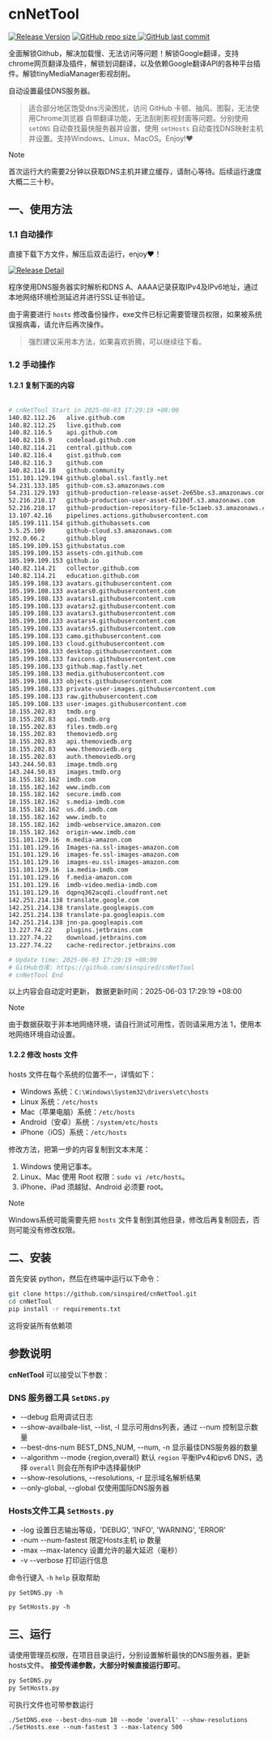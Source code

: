 # cnNetTool

[![Release Version](https://img.shields.io/github/v/release/sinspired/cnNetTool?display_name=tag&logo=github&label=Release)](https://github.com/sinspired/cnNetTool/releases/latest)
[![GitHub repo size](https://img.shields.io/github/repo-size/sinspired/cnNetTool?logo=github)
](https://github.com/sinspired/cnNetTool)
[![GitHub last commit](https://img.shields.io/github/last-commit/sinspired/cnNetTool?logo=github&label=最后提交：)](ttps://github.com/sinspired/cnNetTool)

全面解锁Github，解决加载慢、无法访问等问题！解锁Google翻译，支持chrome网页翻译及插件，解锁划词翻译，以及依赖Google翻译API的各种平台插件。解锁tinyMediaManager影视刮削。

自动设置最佳DNS服务器。

> 适合部分地区饱受dns污染困扰，访问 GitHub 卡顿、抽风、图裂，无法使用Chrome浏览器 自带翻译功能，无法刮削影视封面等问题。分别使用 `setDNS` 自动查找最快服务器并设置，使用 `setHosts` 自动查找DNS映射主机并设置。支持Windows、Linux、MacOS。Enjoy!❤

> [!NOTE]
> 首次运行大约需要2分钟以获取DNS主机并建立缓存，请耐心等待。后续运行速度大概二三十秒。

## 一、使用方法

### 1.1 自动操作

直接下载下方文件，解压后双击运行，enjoy❤！

[![Release Detail](https://img.shields.io/github/v/release/sinspired/cnNetTool?sort=date&display_name=release&logo=github&label=Release)](https://github.com/sinspired/cnNetTool/releases/latest)

程序使用DNS服务器实时解析和DNS A、AAAA记录获取IPv4及IPv6地址，通过本地网络环境检测延迟并进行SSL证书验证。

由于需要进行 `hosts` 修改备份操作，exe文件已标记需要管理员权限，如果被系统误报病毒，请允许后再次操作。

> 强烈建议采用本方法，如果喜欢折腾，可以继续往下看。

### 1.2 手动操作

#### 1.2.1 复制下面的内容

```bash

# cnNetTool Start in 2025-06-03 17:29:19 +08:00
140.82.112.26	alive.github.com
140.82.112.25	live.github.com
140.82.116.5	api.github.com
140.82.116.9	codeload.github.com
140.82.114.21	central.github.com
140.82.116.4	gist.github.com
140.82.116.3	github.com
140.82.114.18	github.community
151.101.129.194	github.global.ssl.fastly.net
54.231.133.185	github-com.s3.amazonaws.com
54.231.129.193	github-production-release-asset-2e65be.s3.amazonaws.com
52.216.218.17	github-production-user-asset-6210df.s3.amazonaws.com
52.216.218.17	github-production-repository-file-5c1aeb.s3.amazonaws.com
13.107.42.16	pipelines.actions.githubusercontent.com
185.199.111.154	github.githubassets.com
3.5.25.109		github-cloud.s3.amazonaws.com
192.0.66.2		github.blog
185.199.109.153	githubstatus.com
185.199.109.153	assets-cdn.github.com
185.199.109.153	github.io
140.82.114.21	collector.github.com
140.82.114.21	education.github.com
185.199.108.133	avatars.githubusercontent.com
185.199.108.133	avatars0.githubusercontent.com
185.199.108.133	avatars1.githubusercontent.com
185.199.108.133	avatars2.githubusercontent.com
185.199.108.133	avatars3.githubusercontent.com
185.199.108.133	avatars4.githubusercontent.com
185.199.108.133	avatars5.githubusercontent.com
185.199.108.133	camo.githubusercontent.com
185.199.108.133	cloud.githubusercontent.com
185.199.108.133	desktop.githubusercontent.com
185.199.108.133	favicons.githubusercontent.com
185.199.108.133	github.map.fastly.net
185.199.108.133	media.githubusercontent.com
185.199.108.133	objects.githubusercontent.com
185.199.108.133	private-user-images.githubusercontent.com
185.199.108.133	raw.githubusercontent.com
185.199.108.133	user-images.githubusercontent.com
18.155.202.83	tmdb.org
18.155.202.83	api.tmdb.org
18.155.202.83	files.tmdb.org
18.155.202.83	themoviedb.org
18.155.202.83	api.themoviedb.org
18.155.202.83	www.themoviedb.org
18.155.202.83	auth.themoviedb.org
143.244.50.83	image.tmdb.org
143.244.50.83	images.tmdb.org
18.155.182.162	imdb.com
18.155.182.162	www.imdb.com
18.155.182.162	secure.imdb.com
18.155.182.162	s.media-imdb.com
18.155.182.162	us.dd.imdb.com
18.155.182.162	www.imdb.to
18.155.182.162	imdb-webservice.amazon.com
18.155.182.162	origin-www.imdb.com
151.101.129.16	m.media-amazon.com
151.101.129.16	Images-na.ssl-images-amazon.com
151.101.129.16	images-fe.ssl-images-amazon.com
151.101.129.16	images-eu.ssl-images-amazon.com
151.101.129.16	ia.media-imdb.com
151.101.129.16	f.media-amazon.com
151.101.129.16	imdb-video.media-imdb.com
151.101.129.16	dqpnq362acqdi.cloudfront.net
142.251.214.138	translate.google.com
142.251.214.138	translate.googleapis.com
142.251.214.138	translate-pa.googleapis.com
142.251.214.138	jnn-pa.googleapis.com
13.227.74.22	plugins.jetbrains.com
13.227.74.22	download.jetbrains.com
13.227.74.22	cache-redirector.jetbrains.com

# Update time: 2025-06-03 17:29:19 +08:00
# GitHub仓库: https://github.com/sinspired/cnNetTool
# cnNetTool End

```

以上内容会自动定时更新， 数据更新时间：2025-06-03 17:29:19 +08:00

> [!NOTE]
> 由于数据获取于非本地网络环境，请自行测试可用性，否则请采用方法 1，使用本地网络环境自动设置。

#### 1.2.2 修改 hosts 文件

hosts 文件在每个系统的位置不一，详情如下：
- Windows 系统：`C:\Windows\System32\drivers\etc\hosts`
- Linux 系统：`/etc/hosts`
- Mac（苹果电脑）系统：`/etc/hosts`
- Android（安卓）系统：`/system/etc/hosts`
- iPhone（iOS）系统：`/etc/hosts`

修改方法，把第一步的内容复制到文本末尾：

1. Windows 使用记事本。
2. Linux、Mac 使用 Root 权限：`sudo vi /etc/hosts`。
3. iPhone、iPad 须越狱、Android 必须要 root。

> [!NOTE]
> Windows系统可能需要先把 `hosts` 文件复制到其他目录，修改后再复制回去，否则可能没有修改权限。

## 二、安装

首先安装 python，然后在终端中运行以下命令：

```bash
git clone https://github.com/sinspired/cnNetTool.git
cd cnNetTool
pip install -r requirements.txt
```
这将安装所有依赖项

## 参数说明

**cnNetTool** 可以接受以下参数：

### DNS 服务器工具 `SetDNS.py`

* --debug 启用调试日志
* --show-availbale-list, --list, -l 显示可用dns列表，通过 --num 控制显示数量
* --best-dns-num BEST_DNS_NUM, --num, -n 显示最佳DNS服务器的数量
* --algorithm --mode {region,overall} 默认 `region` 平衡IPv4和ipv6 DNS，选择 `overall` 则会在所有IP中选择最快IP
* --show-resolutions, --resolutions, -r 显示域名解析结果
* --only-global, --global 仅使用国际DNS服务器

### Hosts文件工具 `SetHosts.py`

* -log 设置日志输出等级，'DEBUG', 'INFO', 'WARNING', 'ERROR'
* -num --num-fastest 限定Hosts主机 ip 数量
* -max --max-latency 设置允许的最大延迟（毫秒）
* -v --verbose 打印运行信息

命令行键入 `-h` `help` 获取帮助

`py SetDNS.py -h`

`py SetHosts.py -h`

## 三、运行

请使用管理员权限，在项目目录运行，分别设置解析最快的DNS服务器，更新hosts文件。 **接受传递参数，大部分时候直接运行即可**。

```bash
py SetDNS.py 
py SetHosts.py
```
可执行文件也可带参数运行
```pwsh
./SetDNS.exe --best-dns-num 10 --mode 'overall' --show-resolutions
./SetHosts.exe --num-fastest 3 --max-latency 500 
```

